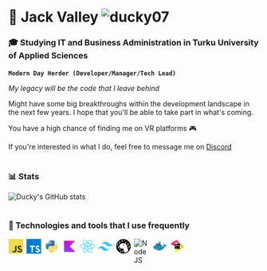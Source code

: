 # 🌴 Jack Valley <img src="https://komarev.com/ghpvc/?username=ducky07&label=Profile%20views&color=7b94db&style=flat" alt="ducky07"/>
### 🎓 Studying IT and Business Administration in Turku University of Applied Sciences
**`Modern Day Herder (Developer/Manager/Tech Lead)`**

*My legacy will be the code that I leave behind*

Might have some big breakthroughs within the development landscape in the next few years. I hope that you'll be able to take part in what's coming.

You have a high chance of finding me on VR platforms 🎮

If you're interested in what I do, feel free to message me on <a href="https://discordapp.com/users/109988029120151552">Discord<a/>
#
### 📊 Stats
![Ducky's GitHub stats](https://github-readme-stats-ten-gilt.vercel.app/api?username=Ducky07&show_icons=true&theme=dark)
#
### 🚀 Technologies and tools that I use frequently
<a href="https://javascript.com/">
  <img align="left" title="Javascript" alt="JavaScript" width="30px" style="padding-right:6px;" src="https://github.com/devicons/devicon/blob/master/icons/javascript/javascript-original.svg" />
<a/>
<a href="https://typescriptlang.org/">
  <img align="left" title="Typescript" alt="TypeScript" width="30px" style="padding-right:6px;" src="https://github.com/devicons/devicon/blob/master/icons/typescript/typescript-original.svg" />
<a/>
<a href="https://python.org/">
  <img align="left" title="Python" alt="Python" width="30px" style="padding-right:6px;" src="https://github.com/devicons/devicon/blob/master/icons/python/python-original.svg" />
<a/>
<a href="https://kotlinlang.org/">
  <img align="left" title="Kotlin" alt="Kotlin" width="30px" style="padding-right:6px;" src="https://github.com/devicons/devicon/blob/master/icons/kotlin/kotlin-original.svg" />
<a/>
<a href="https://react.dev/">
  <img align="left" title="React" alt="React" width="30px" style="padding-right:6px;" src="https://github.com/devicons/devicon/blob/master/icons/react/react-original.svg" />
<a/>
<a href="https://tailwindcss.com/">
  <img align="left" title="Tailwind" alt="Tailwind CSS" width="30px" style="padding-right:6px;" src="https://github.com/devicons/devicon/blob/master/icons/tailwindcss/tailwindcss-original.svg" />
<a/>
<a href="https://deno.com/">
  <img align="left" title="Deno" alt="Deno" width="30px" style="padding-right:6px;" src="https://github.com/devicons/devicon/blob/master/icons/denojs/denojs-original.svg"/>
<a/>
<a href="https://nodejs.org/">
  <img align="left" title="Node.js" alt="NodeJS" width="30px" style="padding-right:6px;" src="https://cdn.jsdelivr.net/gh/devicons/devicon/icons/nodejs/nodejs-original.svg" />
<a/>
<a href="https://docker.com/">
  <img align="left" title="Docker" alt="Docker" width="30px" style="padding-right:6px;" src="https://github.com/devicons/devicon/blob/master/icons/docker/docker-original.svg" />
<a/>
<a href="https://jetbrains.com/">
  <img align="left" title="JetBrains" alt="Jetbrains" width="30px" style="padding-right:6px;" src="https://github.com/devicons/devicon/blob/master/icons/jetbrains/jetbrains-original.svg" />
<a/>
